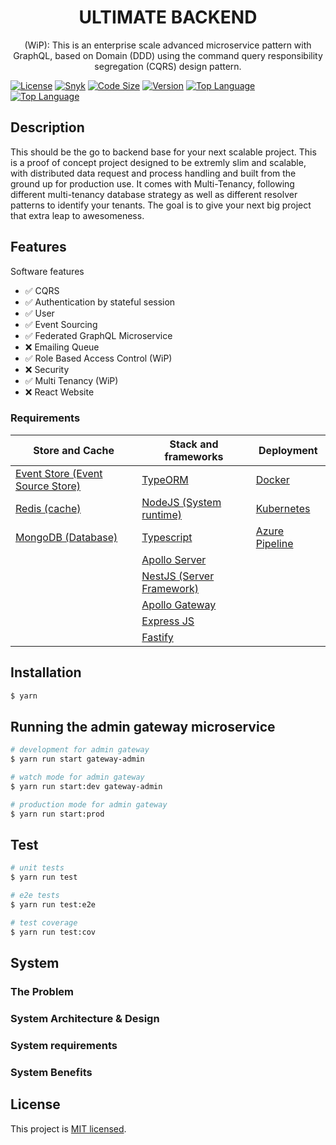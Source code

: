 <h1 align="center">
ULTIMATE BACKEND
</h1>
  
<p align="center">
  (WiP): This is an enterprise scale advanced microservice pattern with GraphQL, based on Domain  (DDD) using the command query responsibility segregation (CQRS) design pattern.
</p>
    <p align="center">
</p>

<a href="https://img.shields.io/github/license/juicycleff/ultimate-backend?style=for-the-badge" target="_blank"><img src="https://img.shields.io/github/license/juicycleff/ultimate-backend?style=for-the-badge" alt="License"/></a>
<a href="https://img.shields.io/snyk/vulnerabilities/github/juicycleff/ultimate-backend?style=for-the-badge" target="_blank"><img src="https://img.shields.io/snyk/vulnerabilities/github/juicycleff/ultimate-backend?style=for-the-badge" alt="Snyk"/></a>
<a href="https://img.shields.io/github/languages/code-size/juicycleff/ultimate-backend?style=for-the-badge" target="_blank"><img src="https://img.shields.io/github/languages/code-size/juicycleff/ultimate-backend?style=for-the-badge" alt="Code Size"/></a>
<a href="https://img.shields.io/github/package-json/v/juicycleff/ultimate-backend?style=for-the-badge" target="_blank"><img src="https://img.shields.io/github/package-json/v/juicycleff/ultimate-backend?style=for-the-badge" alt="Version"/></a>
<a href="https://img.shields.io/github/languages/top/juicycleff/ultimate-backend?style=for-the-badge" target="_blank"><img src="https://img.shields.io/github/languages/top/juicycleff/ultimate-backend?style=for-the-badge" alt="Top Language"/></a>
<a href="https://img.shields.io/codacy/grade/dc460840375d4ac995f5647a5ed10179?style=for-the-badge" target="_blank"><img src="https://img.shields.io/codacy/grade/dc460840375d4ac995f5647a5ed10179?style=for-the-badge" alt="Top Language"/></a>

## Description

This should be the go to backend base for your next scalable project. This is a proof of concept project designed to be extremly slim and scalable, with distributed data request and process handling and built from the ground up for production use. It comes with Multi-Tenancy, following different multi-tenancy database strategy as well as different resolver patterns
to identify your tenants. The goal is to give your next big project that extra leap to awesomeness.

## Features

Software features

*   ✅ CQRS
*   ✅ Authentication by stateful session
*   ✅ User
*   ✅ Event Sourcing
*   ✅ Federated GraphQL Microservice
*   ❌ Emailing Queue
*   ✅ Role Based Access Control (WiP)
*   ❌ Security
*   ✅ Multi Tenancy (WiP)
*   ❌ React Website

### Requirements

| Store and Cache                                                           | Stack and frameworks                          | Deployment                            |
|---------------------------------------------------------------------------|-----------------------------------------------|----------------------------------------|
| [Event Store (Event Source Store)](https://eventstore.org)            | [TypeORM](https://typeorm.io)                 | [Docker](https://www.docker.com/) |
| [Redis (cache)](https://redis.io/) | [NodeJS (System runtime)](https://nodejs.org) | [Kubernetes](https://kubernetes.io/) |
| [MongoDB (Database)](https://www.mongodb.com/)    | [Typescript](https://www.typescriptlang.org)  | [Azure Pipeline](https://azure.microsoft.com/en-us/services/devops/pipelines/) |
|                                                                           | [Apollo Server](https://www.apollographql.com/docs/apollo-server) |   |
|                                                                           | [NestJS (Server Framework)](https://nestjs.com) |   |
|                                                                           | [Apollo Gateway](https://www.apollographql.com/docs/apollo-server/federation/introduction) |   |
|                                                                           | [Express JS](https://expressjs.com)            |   |
|                                                                           | [Fastify](https://www.fastify.io)              |   |

## Installation

```bash
$ yarn
```

## Running the admin gateway microservice

```bash
# development for admin gateway
$ yarn run start gateway-admin

# watch mode for admin gateway
$ yarn run start:dev gateway-admin

# production mode for admin gateway
$ yarn run start:prod
```

## Test

```bash
# unit tests
$ yarn run test

# e2e tests
$ yarn run test:e2e

# test coverage
$ yarn run test:cov
```

## System

### The Problem

### System Architecture & Design

### System requirements

### System Benefits

## License

  This project is [MIT licensed](LICENSE).
